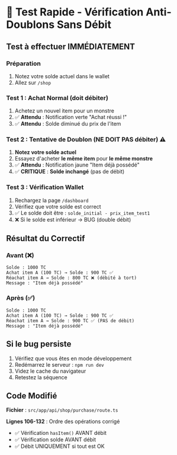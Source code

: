 # 🧪 Test Rapide - Vérification Anti-Doublons Sans Débit

## Test à effectuer IMMÉDIATEMENT

### Préparation
1. Notez votre solde actuel dans le wallet
2. Allez sur `/shop`

### Test 1 : Achat Normal (doit débiter)
1. Achetez un nouvel item pour un monstre
2. ✅ **Attendu** : Notification verte "Achat réussi !"
3. ✅ **Attendu** : Solde diminué du prix de l'item

### Test 2 : Tentative de Doublon (NE DOIT PAS débiter) ⚠️
1. **Notez votre solde actuel**
2. Essayez d'acheter **le même item** pour **le même monstre**
3. ✅ **Attendu** : Notification jaune "Item déjà possédé"
4. ✅ **CRITIQUE** : **Solde inchangé** (pas de débit)

### Test 3 : Vérification Wallet
1. Rechargez la page `/dashboard`
2. Vérifiez que votre solde est correct
3. ✅ Le solde doit être : `solde_initial - prix_item_test1`
4. ❌ Si le solde est inférieur → BUG (double débit)

## Résultat du Correctif

### Avant (❌)
```
Solde : 1000 TC
Achat item A (100 TC) → Solde : 900 TC ✅
Réachat item A → Solde : 800 TC ❌ (débité à tort)
Message : "Item déjà possédé"
```

### Après (✅)
```
Solde : 1000 TC
Achat item A (100 TC) → Solde : 900 TC ✅
Réachat item A → Solde : 900 TC ✅ (PAS de débit)
Message : "Item déjà possédé"
```

## Si le bug persiste

1. Vérifiez que vous êtes en mode développement
2. Redémarrez le serveur : `npm run dev`
3. Videz le cache du navigateur
4. Retestez la séquence

## Code Modifié

**Fichier** : `src/app/api/shop/purchase/route.ts`

**Lignes 106-132** : Ordre des opérations corrigé
- ✅ Vérification `hasItem()` AVANT débit
- ✅ Vérification solde AVANT débit
- ✅ Débit UNIQUEMENT si tout est OK
